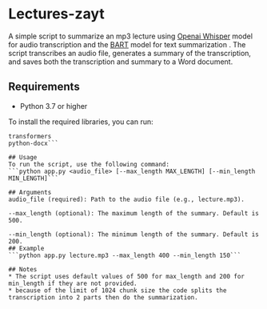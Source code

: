 # Lectures-zayt
A simple script to summarize an mp3 lecture using [Openai Whisper](https://github.com/openai/whisper) model for audio transcription and the [BART](https://huggingface.co/facebook/bart-large-cnn) model for text summarization .
The script transcribes an audio file, generates a summary of the transcription, and saves both the transcription and summary to a Word document.

## Requirements

- Python 3.7 or higher

To install the required libraries, you can run:


```pip install openai-whisper
transformers
python-docx```

## Usage
To run the script, use the following command:
```python app.py <audio_file> [--max_length MAX_LENGTH] [--min_length MIN_LENGTH]```

## Arguments
audio_file (required): Path to the audio file (e.g., lecture.mp3).

--max_length (optional): The maximum length of the summary. Default is 500.

--min_length (optional): The minimum length of the summary. Default is 200.
## Example
```python app.py lecture.mp3 --max_length 400 --min_length 150```

## Notes
* The script uses default values of 500 for max_length and 200 for min_length if they are not provided.
* because of the limit of 1024 chunk size the code splits the transcription into 2 parts then do the summarization.
